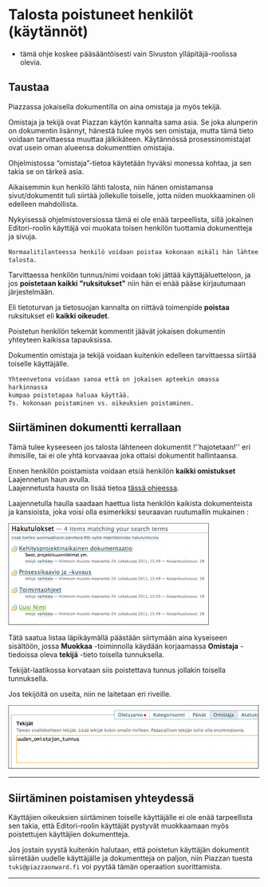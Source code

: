 # Talosta poistuneet henkilöt (käytännöt)

* tämä ohje koskee pääsääntöisesti vain Sivuston ylläpitäjä-roolissa olevia.

## Taustaa

Piazzassa jokaisella dokumentilla on aina omistaja ja myös tekijä.

Omistaja ja tekijä ovat Piazzan käytön kannalta sama asia.
Se joka alunperin on dokumentin lisännyt, hänestä tulee myös sen omistaja, mutta tämä tieto voidaan tarvittaessa muuttaa jälkikäteen.
Käytännössä prosessinomistajat ovat usein oman alueensa dokumenttien omistajia.

Ohjelmistossa “omistaja”-tietoa käytetään hyväksi monessa kohtaa, ja sen takia se on tärkeä asia.

Aikaisemmin kun henkilö lähti talosta, niin hänen omistamansa sivut/dokumentit tuli siirtää jollekulle toiselle, jotta niiden muokkaaminen oli edelleen mahdollista.

Nykyisessä ohjelmistoversiossa tämä ei ole enää tarpeellista, sillä jokainen Editori-roolin käyttäjä voi muokata toisen henkilön tuottamia dokumentteja ja sivuja.

````
Normaalitilanteessa henkilö voidaan poistaa kokonaan mikäli hän lähtee talosta.
````

Tarvittaessa henkilön tunnus/nimi voidaan toki jättää käyttäjäluetteloon, 
ja jos __poistetaan kaikki "ruksitukset"__ niin hän ei enää pääse kirjautumaan järjestelmään.

Eli tietoturvan ja tietosuojan kannalta on riittävä toimenpide __poistaa__ ruksitukset eli __kaikki oikeudet__.

Poistetun henkilön tekemät kommentit jäävät jokaisen dokumentin yhteyteen kaikissa tapauksissa.

Dokumentin omistaja ja tekijä voidaan kuitenkin edelleen tarvittaessa siirtää toiselle käyttäjälle.

````
Yhteenvetona voidaan sanoa että on jokaisen apteekin omassa harkinnassa
kumpaa poistotapaa haluaa käyttää.
Ts. kokonaan poistaminen vs. oikeuksien poistaminen. 

````


## Siirtäminen dokumentti kerrallaan

Tämä tulee kyseeseen jos talosta lähteneen dokumentit !''hajotetaan!'' eri ihmisille, tai ei ole yhtä korvaavaa joka ottaisi dokumentit hallintaansa.

Ennen henkilön poistamista voidaan etsiä henkilön **kaikki omistukset**  Laajennetun haun avulla.<br>
Laajennetusta hausta on lisää tietoa [tässä ohjeessa](hakutoiminnot).

Laajennetulla haulla saadaan haettua lista henkilön kaikista dokumenteista ja kansioista, joka voisi olla esimerkiksi seuraavan ruutumallin mukainen :

![Image](kuvat/kuva-31.png)

Tätä saatua listaa läpikäymällä päästään siirtymään aina kyseiseen sisältöön, jossa **Muokkaa** -toiminnolla käydään korjaamassa **Omistaja** -tiedoissa oleva **tekijä** -tieto toisella tunnuksella.

Tekijät-laatikossa korvataan siis poistettava tunnus jollakin toisella tunnuksella.

Jos tekijöitä on useita, niin ne laitetaan eri riveille.

![Image](kuvat/kuva-128.png)

----

## Siirtäminen poistamisen yhteydessä

Käyttäjien oikeuksien siirtäminen toiselle käyttäjälle ei ole enää tarpeellista sen takia, että Editori-roolin käyttäjät pystyvät muokkaamaan myös poistettujen käyttäjien dokumentteja.

Jos jostain syystä kuitenkin halutaan, että poistetun käyttäjän dokumentit siirretään uudelle käyttäjälle ja dokumentteja on paljon, niin Piazzan tuesta `tuki@piazzaonward.fi` voi pyytää tämän operaation suorittamista. 

----
